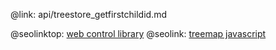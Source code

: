 @link: api/treestore_getfirstchildid.md

@seolinktop: [web control library](https://webix.com)
@seolink: [treemap javascript](https://webix.com/widget/treemap/)
